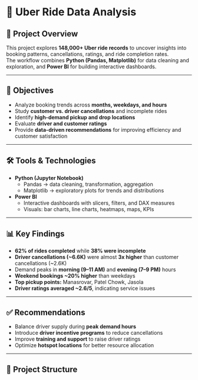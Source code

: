 # 🚖 Uber Ride Data Analysis

## 📌 Project Overview
This project explores **148,000+ Uber ride records** to uncover insights into booking patterns, cancellations, ratings, and ride completion rates.  
The workflow combines **Python (Pandas, Matplotlib)** for data cleaning and exploration, and **Power BI** for building interactive dashboards.

---

## 🎯 Objectives
- Analyze booking trends across **months, weekdays, and hours**
- Study **customer vs. driver cancellations** and incomplete rides
- Identify **high-demand pickup and drop locations**
- Evaluate **driver and customer ratings**
- Provide **data-driven recommendations** for improving efficiency and customer satisfaction

---

## 🛠 Tools & Technologies
- **Python (Jupyter Notebook)**
  - Pandas → data cleaning, transformation, aggregation  
  - Matplotlib → exploratory plots for trends and distributions  
- **Power BI**
  - Interactive dashboards with slicers, filters, and DAX measures  
  - Visuals: bar charts, line charts, heatmaps, maps, KPIs  

---

## 📊 Key Findings
- **62% of rides completed** while **38% were incomplete**  
- **Driver cancellations (~6.6K)** were almost **3x higher** than customer cancellations (~2.6K)  
- Demand peaks in **morning (9–11 AM)** and **evening (7–9 PM)** hours  
- **Weekend bookings ~20% higher** than weekdays  
- **Top pickup points:** Manasrovar, Patel Chowk, Jasola  
- **Driver ratings averaged ~2.6/5**, indicating service issues  

---

## ✅ Recommendations
- Balance driver supply during **peak demand hours**  
- Introduce **driver incentive programs** to reduce cancellations  
- Improve **training and support** to raise driver ratings  
- Optimize **hotspot locations** for better resource allocation  

---

## 📂 Project Structure
